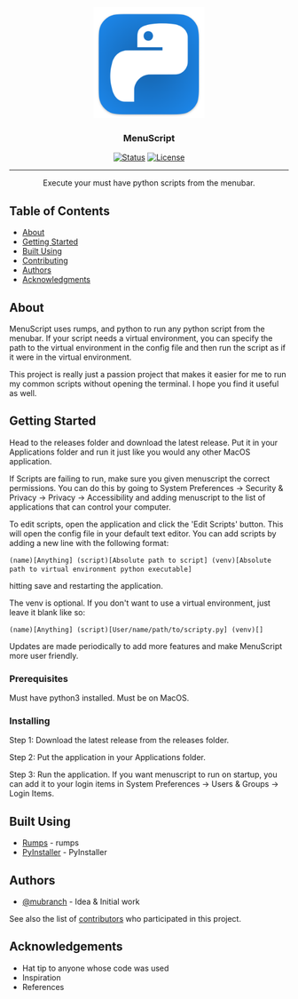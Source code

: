 <p align="center">
  <a href="" rel="noopener">
 <img width=200px height=200px src="https://raw.githubusercontent.com/mubranch/menuscript/master/menuscript/resources/imgs/icon.png" alt="Project logo"></a>
</p>

<h3 align="center">MenuScript</h3>

<div align="center">

[![Status](https://img.shields.io/badge/status-active-success.svg)]()
[![License](https://img.shields.io/badge/license-MIT-blue.svg)](/LICENSE)

</div>

---

<p align="center"> Execute your must have python scripts from the menubar.
    <br> 
</p>

## Table of Contents

- [About](#about)
- [Getting Started](#getting_started)
- [Built Using](#built_using)
- [Contributing](../CONTRIBUTING.md)
- [Authors](#authors)
- [Acknowledgments](#acknowledgement)

## About <a name = "about"></a>

MenuScript uses rumps, and python to run any python script from the menubar. If your script needs a virtual environment, you can specify the path to the virtual environment in the config file and then
run the script as if it were in the virtual environment.

This project is really just a passion project that makes it easier for me to run my common scripts without opening the terminal. I hope you find it useful as well.

## Getting Started <a name = "getting_started"></a>

Head to the releases folder and download the latest release. Put it in your Applications folder and run it just like you would any other MacOS application. 

If Scripts are failing to run, make sure you given menuscript the correct permissions. You can do this by going to System Preferences -> Security & Privacy -> Privacy -> Accessibility and adding menuscript to the list of applications that can control your computer.

To edit scripts, open the application and click the 'Edit Scripts' button. This will open the config file in your default text editor. You can add scripts by adding a new line with the following format:
```
(name)[Anything] (script)[Absolute path to script] (venv)[Absolute path to virtual environment python executable]
```
hitting save and restarting the application.

The venv is optional. If you don't want to use a virtual environment, just leave it blank like so:

```
(name)[Anything] (script)[User/name/path/to/scripty.py] (venv)[]
```

Updates are made periodically to add more features and make MenuScript more user friendly.

### Prerequisites

Must have python3 installed.
Must be on MacOS.

### Installing

Step 1: Download the latest release from the releases folder.

Step 2: Put the application in your Applications folder.

Step 3: Run the application. If you want menuscript to run on startup, you can add it to your login items in System Preferences -> Users & Groups -> Login Items.

## Built Using <a name = "built_using"></a>

- [Rumps](https://rumps.readthedocs.io/en/latest/) - rumps
- [PyInstaller](https://pyinstaller.org/en/stable/) - PyInstaller

## Authors <a name = "authors"></a>

- [@mubranch](https://github.com/mubranch) - Idea & Initial work

See also the list of [contributors](https://github.com/mubranch/menuscript/contributors) who participated in this project.

## Acknowledgements <a name = "acknowledgement"></a>

- Hat tip to anyone whose code was used
- Inspiration
- References
